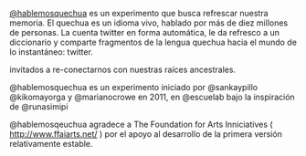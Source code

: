 [@hablemosquechua](https://twitter.com/hablemosquechua) es un experimento que busca refrescar nuestra memoria. 
El quechua es un idioma vivo, hablado por más de diez millones de personas.
 La cuenta twitter en forma automática, le da refresco a un diccionario y comparte fragmentos de la lengua quechua hacia el mundo de lo instantáneo: twitter.

invitados a re-conectarnos con nuestras raíces ancestrales.

@hablemosquechua es un experimento iniciado por @sankaypillo @kikomayorga y @marianocrowe en 2011, en @escuelab bajo la inspiración de @runasimipi 

@hablemosqeuchua agradece a The Foundation for Arts Inniciatives 
( http://www.ffaiarts.net/ ) por el apoyo al desarrollo de la primera versión relativamente estable.